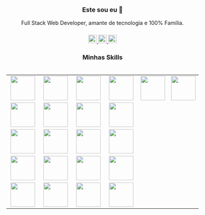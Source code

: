 <h3 align="center"> Este sou eu 👋</h3>

<p align="center">Full Stack Web Developer, amante de tecnologia e 100% Família.</p>

<h3 align="center">
    <a target="_blank" href="https://www.linkedin.com/in/viniciusgo/">
      <img alt="LinkdeIN" width="22px" src="https://cdn.jsdelivr.net/npm/simple-icons@v3/icons/linkedin.svg" />
    </a>
    <a target="_blank" href="https://api.whatsapp.com/send?phone=5548991779450">
      <img alt="Whatsapp" width="22px" src="https://cdn.jsdelivr.net/npm/simple-icons@v3/icons/whatsapp.svg" />
    </a>
    <a target="_blank" href="mailto:vinicius.oliver@gmail.com">
      <img alt="Gmail" width="22px" src="https://cdn.jsdelivr.net/npm/simple-icons@v3/icons/gmail.svg" />
    </a>
 </h3>

<h3 align="center">
    Minhas Skills
    <br><br>
    <table>
      <tbody>
        <tr valign="top">          
          <td width="25%" align="center">
            <img height="64px" src="https://cdn.svgporn.com/logos/nodejs.svg">
          </td>          
          <td width="25%" align="center">
            <img height="64px" src="https://cdn.svgporn.com/logos/express.svg">
          </td>          
          <td width="25%" align="center">
            <img height="64px" src="https://cdn.svgporn.com/logos/nestjs.svg">
          </td>    
          <td width="25%" align="center">
           <img height="64px" src="https://cdn.svgporn.com/logos/php.svg">
          </td>       
          <td width="25%" align="center">
            <img height="64px" src="https://cdn.svgporn.com/logos/slim.svg">
          </td> 
          <td width="25%" align="center">
           <img height="64px" src="https://cdn.svgporn.com/logos/laravel.svg">
          </td>                                
        </tr>
        <tr valign="top">
          <td width="25%" align="center">
           <img height="64px" src="https://cdn.svgporn.com/logos/laravel.svg">
          </td>
          <td width="25%" align="center">
            <img height="64px" src="https://cdn.svgporn.com/logos/react.svg">
          </td>
          <td width="25%" align="center">
            <img height="64px" src="https://cdn.svgporn.com/logos/vue.svg">
          </td>          
          <td width="25%" align="center">
            <img height="64px" src="https://cdn.svgporn.com/logos/svelte.svg">
          </td>
        </tr>
        <tr valign="top">
          <td width="25%" align="center">
            <img height="64px" src="https://cdn.svgporn.com/logos/mysql.svg">
          </td>
          <td width="25%" align="center">
            <img height="64px" src="https://cdn.svgporn.com/logos/postgresql.svg">
          </td>
          <td width="25%" align="center">
            <img height="64px" src="https://portaldosaber.net/wp-content/uploads/2017/09/MS-SQL-Server.png">
          </td>
          <td width="25%" align="center">
            <img height="64px" src="https://cdn.svgporn.com/logos/mongodb.svg">
          </td>
        </tr>  
        <tr valign="top">
          <td width="25%" align="center">
            <img height="64px" src="https://cdn.svgporn.com/logos/html-5.svg">
          </td>
          <td width="25%" align="center">
            <img height="64px" src="https://cdn.svgporn.com/logos/css-3.svg">
          </td>
          <td width="25%" align="center">
            <img height="64px" src="https://cdn.svgporn.com/logos/bootstrap.svg">
          </td>
          <td width="25%" align="center">
            <img height="64px" src="https://cdn.svgporn.com/logos/materializecss.svg">
          </td>
        </tr>        
        <tr valign="top">
          <td width="25%" align="center">
            <img height="64px" src="https://cdn.svgporn.com/logos/docker.svg">
          </td>
          <td width="25%" align="center">
            <img height="64px" src="https://cdn.svgporn.com/logos/vagrant.svg">
          </td>
          <td width="25%" align="center">
            <img height="64px" src="https://cdn.svgporn.com/logos/ubuntu.svg">
          </td>
          <td width="25%" align="center">
            <img height="64px" src="https://cdn.svgporn.com/logos/microsoft-windows.svg">
          </td>
        </tr>        
      </tbody>
    </table>
</h3>

<!--
**viniciusgoliver/viniciusgoliver** is a ✨ _special_ ✨ repository because its `README.md` (this file) appears on your GitHub profile.

Here are some ideas to get you started:

- 🔭 I’m currently working on ...
- 🌱 I’m currently learning ...
- 👯 I’m looking to collaborate on ...
- 🤔 I’m looking for help with ...
- 💬 Ask me about ...
- 📫 How to reach me: ...
- 😄 Pronouns: ...
- ⚡ Fun fact: ...
-->
